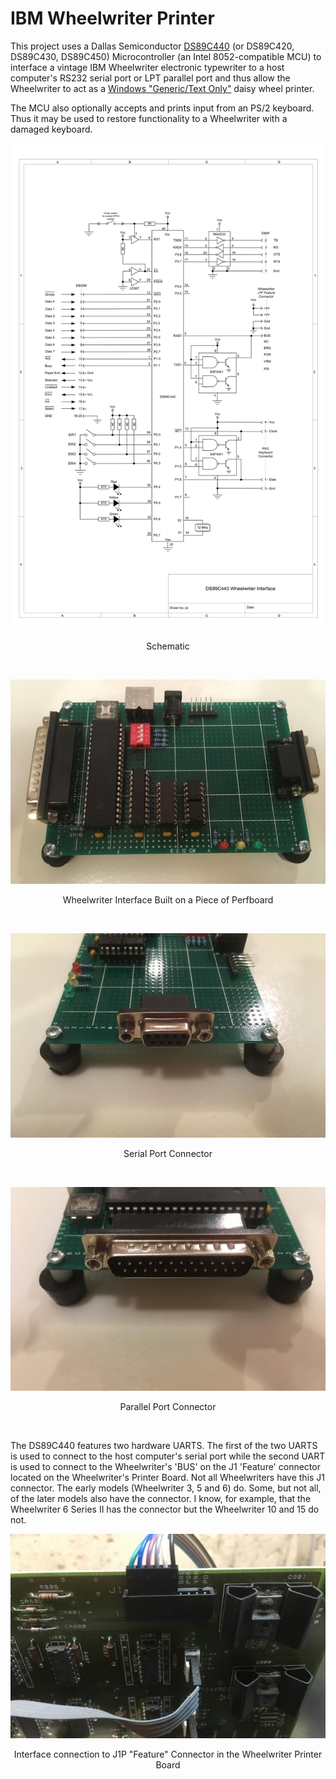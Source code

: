 # IBM Wheelwriter Printer
This project uses a Dallas Semiconductor [DS89C440](https://www.maximintegrated.com/en/products/microcontrollers/DS89C440.html) (or DS89C420, DS89C430, DS89C450) Microcontroller (an Intel 8052-compatible MCU) to interface a vintage IBM Wheelwriter electronic typewriter to a host computer's RS232 serial port or LPT parallel port and thus allow the Wheelwriter to act as a [Windows "Generic/Text Only"](https://youtu.be/nlqU7pKytA4) daisy wheel printer. 

The MCU also optionally accepts and prints input from an PS/2 keyboard. Thus it may be used to restore functionality to a Wheelwriter with a damaged keyboard.

<p align="center"><img src="/images/schematic.png"/>
<p align="center">Schematic</p><br>
<p align="center"><img src="/images/Wheelwriter%20Interface.jpg"/>
<p align="center">Wheelwriter Interface Built on a Piece of Perfboard</p><br>
<p align="center"><img src="/images/Serial%20Port%20Connector.jpg"/>
<p align="center">Serial Port Connector</p><br>
<p align="center"><img src="/images/Parallel%20Port%20Connector.jpg"/>
<p align="center">Parallel Port Connector</p><br>

The DS89C440 features two hardware UARTS. The first of the two UARTS is used to connect to the host computer's serial port while the second UART is used to connect to the Wheelwriter's 'BUS' on the J1 'Feature' connector located on the Wheelwriter's Printer Board. Not all Wheelwriters have this J1 connector. The early models (Wheelwriter 3, 5 and 6) do. Some, but not all, of the later models also have the connector. I know, for example, that the Wheelwriter 6 Series II has the connector but the Wheelwriter 10 and 15 do not.
<p align="center"><img src="/images/J1P%20Feature%20Connector.jpg"/>
<p align="center">Interface connection to J1P "Feature" Connector in the Wheelwriter Printer Board</p><br>
